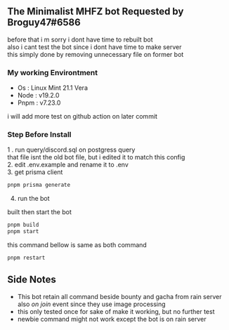 ## The Minimalist MHFZ bot Requested by Broguy47#6586

before that i m sorry i dont have time to rebuilt bot</br>
also i cant test the bot since i dont have time to make server </br>
this simply done by removing unnecessary file on former bot</br>

### My working Environtment
- Os : Linux Mint 21.1 Vera
- Node : v19.2.0
- Pnpm : v7.23.0

i will add more test on github action on later commit

### Step Before Install

1 . run query/discord.sql on postgress query </br>
that file isnt the old bot file, but i edited it to match this config</br>
2. edit .env.example and rename it to .env </br>
3. get prisma client
```bash
pnpm prisma generate
```
4. run the bot </br>

built then start the bot
```bash
pnpm build
pnpm start
```
this command bellow is same as both command
```bash
pnpm restart
```

## Side Notes
- This bot retain all command beside bounty and gacha from rain server also *on join* event since they use image processing
- this only tested once for sake of make it working, but no further test
- newbie command might not work except the bot is on rain server
